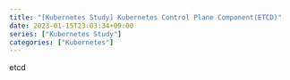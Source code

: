 ```yaml
---
title: "[Kubernetes Study] Kubernetes Control Plane Component(ETCD)"
date: 2023-01-15T23:03:34+09:00
series: ["Kubernetes Study"]
categories: ["Kubernetes"]
---
```


etcd

